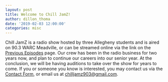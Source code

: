 ```yaml
---
layout: post
title: Welcome to Chill JamZ!
author: dillon_thoma
date: '2019-02-03 12:00:00'
categories: misc
---
```


Chill JamZ is a radio show hosted by three Allegheny students and is aired
on 90.3 WARC Meadville, or can be streamed online via the link on the
[Previous Episodes](https://chilljamz.netlify.com/blog/a-simple-post)
page. Our crew has been in the radio business for two years now, and plan to continue
our careers into our senior year. At the conclusion, we will be having auditions
to take over the show for years to come. If you or someone you know is interested,
you may contact us via the [Contact Form](https://chilljamz.netlify.com/contact),
or email us at chilljamz903@gmail.com.
